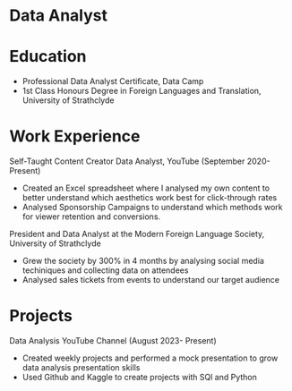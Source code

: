 # Data Analyst


# Education
- Professional Data Analyst Certificate, Data Camp
- 1st Class Honours Degree in Foreign Languages and Translation, University of Strathclyde

# Work Experience
Self-Taught Content Creator Data Analyst, YouTube (September 2020-Present)
- Created an Excel spreadsheet where I analysed my own content to better understand which aesthetics work best for click-through rates
- Analysed Sponsorship Campaigns to understand which methods work for viewer retention and conversions.

President and Data Analyst at the Modern Foreign Language Society, University of Strathclyde
- Grew the society by 300% in 4 months by analysing social media techiniques and collecting data on attendees
- Analysed sales tickets from events to understand our target audience

# Projects
Data Analysis YouTube Channel (August 2023- Present)
- Created weekly projects and performed a mock presentation to grow data analysis presentation skills
- Used Github and Kaggle to create projects with SQl and Python
